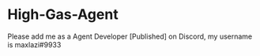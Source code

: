 # High-Gas-Agent
Please add me as a Agent Developer [Published] on Discord, my username is maxlazi#9933
